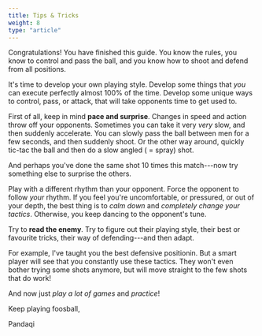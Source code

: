 ```yaml
---
title: Tips & Tricks
weight: 8
type: "article"
---
```


Congratulations! You have finished this guide. You know the rules, you know to control and pass the ball, and you know how to shoot and defend from all positions.

It's time to develop your own playing style. Develop some things that _you_ can execute perfectly almost 100% of the time. Develop some unique ways to control, pass, or attack, that will take opponents time to get used to.

First of all, keep in mind **pace and surprise**. Changes in speed and action throw off your opponents. Sometimes you can take it very *very* slow, and then suddenly accelerate. You can slowly pass the ball between men for a few seconds, and then suddenly shoot. Or the other way around, quickly tic-tac the ball and then do a slow angled ( = spray) shot. 

And perhaps you've done the same shot 10 times this match---now try something else to surprise the others. 

Play with a different rhythm than your opponent. Force the opponent to follow _your_ rhythm. If you feel you're uncomfortable, or pressured, or out of your depth, the best thing is to _calm down_ and _completely change your tactics_. Otherwise, you keep dancing to the opponent's tune.

Try to **read the enemy**. Try to figure out their playing style, their best or favourite tricks, their way of defending---and then adapt. 

For example, I've taught you the best defensive positionin. But a smart player will see that you constantly use these tactics. They won't even bother trying some shots anymore, but will move straight to the few shots that do work!

And now just _play a lot of games_ and _practice_! 

Keep playing foosball, 

Pandaqi